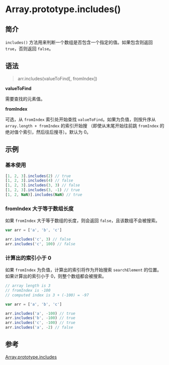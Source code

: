 # Array.prototype.includes()

## 简介

`includes()` 方法用来判断一个数组是否包含一个指定的值。如果包含则返回 `true`，否则返回 `false`。

## 语法

> arr.includes(valueToFind\[, fromIndex\])

**valueToFind**

需要查找的元素值。

**fromIndex**

可选，从 `fromIndex` 索引处开始查找 `valueToFind`。如果为负值，则按升序从 `array.length + fromIndex` 的索引开始搜 （即使从末尾开始往前跳 `fromIndex` 的绝对值个索引，然后往后搜寻）。默认为 0。

## 示例

### 基本使用

```javascript
[1, 2, 3].includes(2) // true
[1, 2, 3].includes(4) // false
[1, 2, 3].includes(3, 3) // false
[1, 2, 3].includes(3, -1) // true
[1, 2, NaN)].includes(NaN) // true
```

### fromIndex 大于等于数组长度

如果 `fromIndex` 大于等于数组的长度，则会返回 `false`，且该数组不会被搜索。

```javascript
var arr = ['a', 'b', 'c']

arr.includes('c', 3) // false
arr.includes('c', 100) // false
```

### 计算出的索引小于 0

如果 `fromIndex` 为负值，计算出的索引将作为开始搜索 `searchElement` 的位置。如果计算出的索引小于 0，则整个数组都会被搜索。

```javascript
// array length is 3
// fromIndex is -100
// computed index is 3 + (-100) = -97

var arr = ['a', 'b', 'c']

arr.includes('a', -100) // true
arr.includes('b', -100) // true
arr.includes('c', -100) // true
arr.includes('a', -2) // false
```

## 参考

[Array.prototype.includes](https://github.com/tc39/Array.prototype.includes/)
